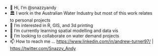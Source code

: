- 👋 Hi, I’m @snazzyandy
- 🏛️ I work in the Australian Water Industry but most of this work relates to personal projects
- 👀 I’m interested in R, GIS, and 3d printing
- 🌱 I’m currently learning spatial modelling and data vis 
- 💞️ I’m looking to collaborate on water demand projects
- 📫 How to reach me ... https://www.linkedin.com/in/andrew-turner97/ | https://twitter.com/Snazzy_Andy

<!---
snazzyandy/snazzyandy is a ✨ special ✨ repository because its `README.md` (this file) appears on your GitHub profile.
You can click the Preview link to take a look at your changes.
--->
